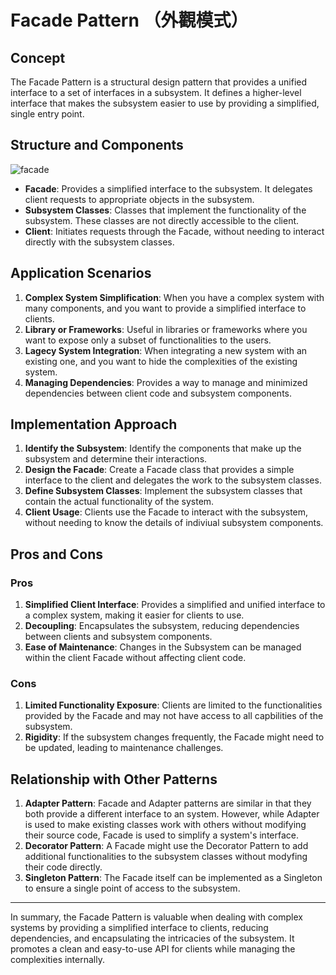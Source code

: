 # Facade Pattern （外觀模式）

## Concept

The Facade Pattern is a structural design pattern that provides a unified interface to a set of interfaces in a subsystem.
It defines a higher-level interface that makes the subsystem easier to use by providing a simplified, single entry point.

## Structure and Components

![facade](https://refactoringguru.cn/images/patterns/diagrams/facade/structure-indexed.png)

- **Facade**: Provides a simplified interface to the subsystem. It delegates client requests to appropriate objects in the subsystem.
- **Subsystem Classes**: Classes that implement the functionality of the subsystem. These classes are not directly accessible to the client.
- **Client**: Initiates requests through the Facade, without needing to interact directly with the subsystem classes.

## Application Scenarios

1. **Complex System Simplification**: When you have a complex system with many components, and you want to provide a simplified interface to clients.
2. **Library or Frameworks**: Useful in libraries or frameworks where you want to expose only a subset of functionalities to the users.
3. **Lagecy System Integration**: When integrating a new system with an existing one, and you want to hide the complexities of the existing system.
4. **Managing Dependencies**: Provides a way to manage and minimized dependencies between client code and subsystem components.

## Implementation Approach

1. **Identify the Subsystem**: Identify the components that make up the subsystem and determine their interactions.
2. **Design the Facade**: Create a Facade class that provides a simple interface to the client and delegates the work to the subsystem classes.
3. **Define Subsystem Classes**: Implement the subsystem classes that contain the actual functionality of the system.
4. **Client Usage**: Clients use the Facade to interact with the subsystem, without needing to know the details of indiviual subsystem components.

## Pros and Cons

### Pros

1. **Simplified Client Interface**: Provides a simplified and unified interface to a complex system, making it easier for clients to use.
2. **Decoupling**: Encapsulates the subsystem, reducing dependencies between clients and subsystem components.
3. **Ease of Maintenance**: Changes in the Subsystem can be managed within the client Facade without affecting client code.

### Cons

1. **Limited Functionality Exposure**: Clients are limited to the functionalities provided by the Facade and may not have access to all capbilities of the subsystem.
2. **Rigidity**: If the subsystem changes frequently, the Facade might need to be updated, leading to maintenance challenges.

## Relationship with Other Patterns

1. **Adapter Pattern**: Facade and Adapter patterns are similar in that they both provide a different interface to an system. However, while Adapter is used to make existing classes work with others without modifying their source code, Facade is used to simplify a system's interface.
2. **Decorator Pattern**: A Facade might use the Decorator Pattern to add additional functionalities to the subsystem classes without modyfing their code directly.
3. **Singleton Pattern**: The Facade itself can be implemented as a Singleton to ensure a single point of access to the subsystem.

---

In summary, the Facade Pattern is valuable when dealing with complex systems by providing a simplified interface to clients, reducing dependencies, and encapsulating the intricacies of the subsystem. It promotes a clean and easy-to-use API for clients while managing the complexities internally.
